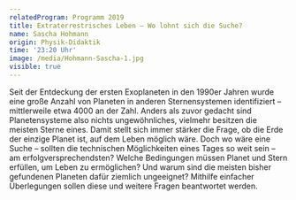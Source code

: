 ```yaml
---
relatedProgram: Programm 2019
title: Extraterrestrisches Leben – Wo lohnt sich die Suche?
name: Sascha Hohmann
origin: Physik-Didaktik
time: '23:20 Uhr'
image: /media/Hohmann-Sascha-1.jpg
visible: true
---
```

Seit der Entdeckung der ersten Exoplaneten in den 1990er Jahren wurde eine große Anzahl von Planeten in anderen Sternensystemen identifiziert – mittlerweile etwa 4000 an der Zahl. Anders als zuvor gedacht sind Planetensysteme also nichts ungewöhnliches, vielmehr besitzen die meisten Sterne eines. Damit stellt sich immer stärker die Frage, ob die Erde der einzige Planet ist, auf dem Leben möglich wäre. Doch wo wäre eine Suche – sollten die technischen Möglichkeiten eines Tages so weit sein – am erfolgversprechendsten? Welche Bedingungen müssen Planet und Stern erfüllen, um Leben zu ermöglichen? Und warum sind die meisten bisher gefundenen Planeten dafür ziemlich ungeeignet? Mithilfe einfacher Überlegungen sollen diese und weitere Fragen beantwortet werden.
